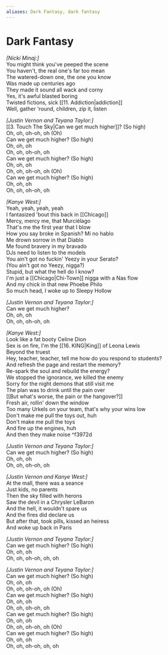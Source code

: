 ```yaml
---
aliases: Dark Fantasy, dark fantasy
---
```


# Dark Fantasy

_[Nicki Minaj:]_  
You might think you've peeped the scene  
You haven't, the real one's far too mean  
The watered-down one, the one you know  
Was made up centuries ago  
They made it sound all wack and corny  
Yes, it's awful blasted boring  
Twisted fictions, sick [[11. Addiction|addiction]]  
Well, gather 'round, children, zip it, listen  

_[Justin Vernon and Teyana Taylor:]_  
[[3. Touch The Sky|Can we get much higher]]? (So high)  
Oh, oh, oh-oh, oh (Oh)  
Can we get much higher? (So high)  
Oh, oh, oh  
Oh, oh, oh-oh, oh  
Can we get much higher? (So high)  
Oh, oh, oh  
Oh, oh, oh-oh, oh (Oh)  
Can we get much higher? (So high)  
Oh, oh, oh  
Oh, oh, oh-oh, oh  

_[Kanye West:]_  
Yeah, yeah, yeah, yeah  
I fantasized 'bout this back in [[Chicago]]  
Mercy, mercy me, that Murciélago  
That's me the first year that I blow  
How you say broke in Spanish? Mi no hablo  
Me drown sorrow in that Diablo  
Me found bravery in my bravado  
DJs need to listen to the models  
You ain't got no fuckin' Yeezy in your Serato?  
(You ain't got no Yeezy, nigga?)  
Stupid, but what the hell do I know?  
I'm just a [[Chicago|Chi-Town]] nigga with a Nas flow  
And my chick in that new Phoebe Philo  
So much head, I woke up to Sleepy Hollow  

_[Justin Vernon and Teyana Taylor:]_  
Can we get much higher?  
Oh, oh, oh  
Oh, oh, oh-oh, oh  

_[Kanye West:]_  
Look like a fat booty Celine Dion  
Sex is on fire, I'm the [[16. KING|King]] of Leona Lewis  
Beyond the truest  
Hey, teacher, teacher, tell me how do you respond to students?  
And refresh the page and restart the memory?  
Re-spark the soul and rebuild the energy?  
We stopped the ignorance, we killed the enemy  
Sorry for the night demons that still visit me  
The plan was to drink until the pain over  
[[But what's worse, the pain or the hangover?]]  
Fresh air, rollin' down the window  
Too many Urkels on your team, that's why your wins low  
Don't make me pull the toys out, huh  
Don't make me pull the toys  
And fire up the engines, huh  
And then they make noise ^f3972d

_[Justin Vernon and Teyana Taylor:]_  
Can we get much higher? (So high)  
Oh, oh, oh  
Oh, oh, oh-oh, oh  

_[Justin Vernon and Kanye West:]_  
At the mall, there was a seance  
Just kids, no parents  
Then the sky filled with herons  
Saw the devil in a Chrysler LeBaron  
And the hell, it wouldn't spare us  
And the fires did declare us  
But after that, took pills, kissed an heiress  
And woke up back in Paris  

_[Justin Vernon and Teyana Taylor:]_  
Can we get much higher? (So high)  
Oh, oh, oh  
Oh, oh, oh-oh, oh, oh  

_[Justin Vernon and Teyana Taylor:]_  
Can we get much higher? (So high)  
Oh, oh, oh  
Oh, oh, oh-oh, oh (Oh)  
Can we get much higher? (So high)  
Oh, oh, oh  
Oh, oh, oh-oh, oh  
Can we get much higher? (So high)  
Oh, oh, oh  
Oh, oh, oh-oh, oh (Oh)  
Can we get much higher? (So high)  
Oh, oh, oh  
Oh, oh, oh-oh, oh, oh
